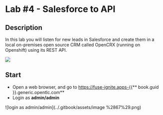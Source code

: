 # Lab \#4 - Salesforce to API

## Description

In this lab you will listen for new leads in Salesforce and create them in a local on-premises open source CRM called OpenCRX \(running on Openshift\) using its REST API.

![](https://lh4.googleusercontent.com/1Eoorof5gK9R5dMgBdAeQHLkFkdwp1HX2RvSMuO2cyAZFUJ9QDMf5YcITspxYXsJg2yP2-2Ly4XMGIIgCr05P2Y2SM72D4Wze_-WijY3yqo5xAbxdRuQjeyKwb27SzFFb7sBYvTryQQ)

## Start

* Open a web browser, and go to [https://fuse-ignite.apps-{{](https://fuse-ignite.apps-{{)** book.guid }}.generic.opentlc.com**
* Login as **admin/admin**

![login as admin/admin](../.gitbook/assets/image %2867%29.png)

